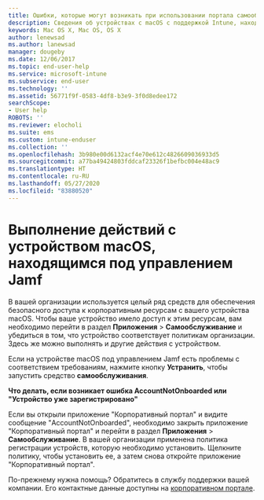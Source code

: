 ```yaml
---
title: Ошибки, которые могут возникать при использовании портала самообслуживания Jamf | Документы Майкрософт
description: Сведения об устройствах с macOS с поддержкой Intune, находящихся под управлением Jamf.
keywords: Mac OS X, Mac OS, OS X
author: lenewsad
ms.author: lanewsad
manager: dougeby
ms.date: 12/06/2017
ms.topic: end-user-help
ms.service: microsoft-intune
ms.subservice: end-user
ms.technology: ''
ms.assetid: 56771f9f-0583-4df8-b3e9-3f0d8edee172
searchScope:
- User help
ROBOTS: ''
ms.reviewer: elocholi
ms.suite: ems
ms.custom: intune-enduser
ms.collection: ''
ms.openlocfilehash: 3b980e00d6132acf4e70e612c4826609036933d5
ms.sourcegitcommit: a77ba49424803fddcaf23326f1befbc004e48ac9
ms.translationtype: HT
ms.contentlocale: ru-RU
ms.lasthandoff: 05/27/2020
ms.locfileid: "83880520"
---
```

# <a name="performing-actions-on-a-macos-device-managed-by-jamf"></a>Выполнение действий с устройством macOS, находящимся под управлением Jamf

В вашей организации используется целый ряд средств для обеспечения безопасного доступа к корпоративным ресурсам с вашего устройства macOS. Чтобы ваше устройство имело доступ к этим ресурсам, вам необходимо перейти в раздел **Приложения** > **Самообслуживание** и убедиться в том, что устройство соответствует политикам организации. Здесь же можно выполнять и другие действия с устройством.

Если на устройстве macOS под управлением Jamf есть проблемы с соответствием требованиям, нажмите кнопку **Устранить**, чтобы запустить средство **самообслуживания**.

__Что делать, если возникает ошибка AccountNotOnboarded или "Устройство уже зарегистрировано"__

Если вы открыли приложение "Корпоративный портал" и видите сообщение "AccountNotOnboarded", необходимо закрыть приложение "Корпоративный портал" и перейти в раздел **Приложения** > **Самообслуживание**. В вашей организации применена политика регистрации устройств, которую необходимо установить. Щелкните политику, чтобы установить ее, а затем снова откройте приложение "Корпоративный портал".

По-прежнему нужна помощь? Обратитесь в службу поддержки вашей компании. Его контактные данные доступны на [корпоративном портале](https://go.microsoft.com/fwlink/?linkid=2010980).
